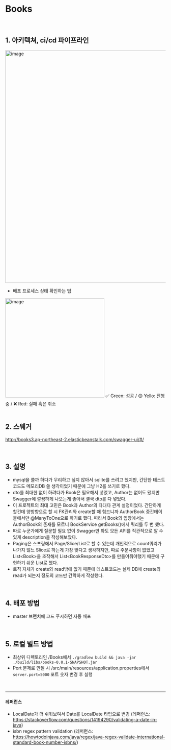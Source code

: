 # Books
<br>

## 1. 아키텍쳐, ci/cd 파이프라인
<img width="729" alt="image" src="https://user-images.githubusercontent.com/81916648/189662379-75087303-66c4-468b-8da7-5bb44ac9e8d7.png">

- 배포 프로세스 상태 확인하는 법
<img width="311" alt="image" src="https://user-images.githubusercontent.com/81916648/189677990-2f0b3fde-e015-4842-983f-a49e0a97012a.png">
✅ Green: 성공 / 🟡 Yello: 진행중 / ❌ Red: 실패 혹은 취소 
<br>
<br>

## 2. 스웨거
http://books3.ap-northeast-2.elasticbeanstalk.com/swagger-ui/#/

<br>

## 3. 설명

- mysql을 쓸까 하다가 무리하고 싶지 않아서 sqlite를 쓰려고 했지만, 간단한 테스트코드도 메모리DB 쓸 생각이었기 때문에 그냥 H2를 쓰기로 했다.
- dto를 최대한 없이 하려다가 Book은 필요해서 넣었고, Author는 없어도 됐지만 Swagger에 깔끔하게 나오는게 좋아서 결국 dto를 다 넣었다.
- 이 프로젝트의 최대 고민은 Book과 Author의 다대다 관계 설정이었다. 간단하게 할건데 양방향으로 할 시 FK관리와 create할 때 힘드니까 AuthorBook 중간테이블에서만 @ManyToOne으로 하기로 했다. 따라서 Book의 입장에서는 AuthorBook의 존재를 모르니 BookService getBooks()에서 쿼리를 두 번 했다.
- 따로 누군가에게 질문할 필요 없이 Swagger만 봐도 모든 API를 직관적으로 알 수 있게 description을 작성해보았다.
- Paging은 스프링에서 Page/Slice/List로 할 수 있는데 개인적으로 count쿼리가 나가지 않느 Slice로 하는게 가장 맞다고 생각하지만, 따로 주문사항이 없었고 List\<Book\>을 조작해서 List\<BookResponseDto\>를 만들어줘야했기 때문에 구현하기 쉬운 List로 했다.
- 로직 자체가 create와 read밖에 없기 때문에 테스트코드는 실제 DB에 create와 read가 되는지 정도의 코드만 간략하게 작성했다.
<br>

## 4. 배포 방법
- master 브랜치에 코드 푸시하면 자동 배포
<br>

## 5. 로컬 빌드 방법
- 최상위 디렉토리인 /Books에서 `./gradlew build && java -jar ./build/libs/books-0.0.1-SNAPSHOT.jar`
- Port 문제로 안될 시 /src/main/resources/application.properties에서 `server.port=5000` 포트 숫자 변경 후 실행
<br>

<hr>

#### 레퍼런스
- LocalDate가 더 쉬워보여서 Date를 LocalDate 타입으로 변경 (레퍼런스: https://stackoverflow.com/questions/14194290/validating-a-date-in-java)
- isbn regex pattern validation (레퍼런스: https://howtodoinjava.com/java/regex/java-regex-validate-international-standard-book-number-isbns/)
